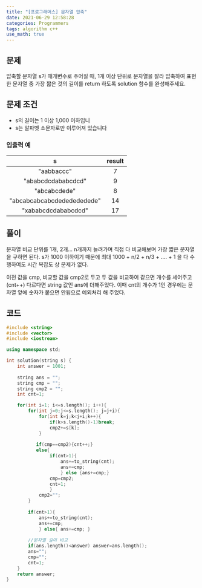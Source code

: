 ```yaml
---
title: "[프로그래머스] 문자열 압축"
date: 2021-06-29 12:58:28
categories: Programmers
tags: algorithm c++
use_math: true
---
```

## 문제

압축할 문자열 s가 매개변수로 주어질 때, 1개 이상 단위로 문자열을 잘라 압축하여 표현한 문자열 중 가장 짧은 것의 길이를 return 하도록 solution 함수를 완성해주세요.

## 문제 조건

- s의 길이는 1 이상 1,000 이하입니
- s는 알파벳 소문자로만 이루어져 있습니다

### 입출력 예
s|result
:--------:|:---:
"aabbaccc"|7
"ababcdcdababcdcd"|9
"abcabcdede"|8
"abcabcabcabcdededededede"|14
"xababcdcdababcdcd"|17

## 풀이

문자열 비교 단위를 1개, 2개... n개까지 늘려가며 직접 다 비교해보며 가장 짧은 문자열을 구하면 된다. s가 1000 이하이기 때문에 최대 1000 + n/2 + n/3 + .... + 1 을 다 수행하여도 시간 복잡도 상 문제가 없다. 

이전 값을 cmp, 비교할 값을 cmp2로 두고 두 값을 비교하여 같으면 개수를 세어주고(cnt++) 다르다면 string 값인 ans에 더해주었다. 이때 cnt의 개수가 1인 경우에는 문자열 앞에 숫자가 붙으면 안됨으로 예외처리 해 주었다. 

## 코드

```cpp
#include <string>
#include <vector>
#include <iostream>

using namespace std;

int solution(string s) {
    int answer = 1001;
    
    string ans = "";
    string cmp = "";
    string cmp2 = "";
    int cnt=1;

    for(int i=1; i<=s.length(); i++){
        for(int j=0;j<=s.length(); j=j+i){
            for(int k=j;k<j+i;k++){
                if(k>s.length()-1)break;
                cmp2+=s[k];
            }
            
           if(cmp==cmp2){cnt++;}
           else{
                if(cnt>1){
                    ans+=to_string(cnt);
                    ans+=cmp;
                    } else {ans+=cmp;}
                cmp=cmp2;
                cnt=1;
                }
            cmp2="";
        }
        
        if(cnt>1){
            ans+=to_string(cnt);
            ans+=cmp;
            } else{ ans+=cmp; }
        
        //문자열 길이 비교
        if(ans.length()<answer) answer=ans.length();
        ans="";
        cmp="";
        cnt=1;
    }
    return answer;
}
```

